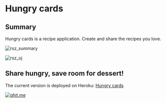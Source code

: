 # Hungry cards

## Summary
Hungry cards is a recipe application. Create and share the recipes you love.

![rsz_summary](https://cloud.githubusercontent.com/assets/12492121/11890040/1c7df318-a51e-11e5-81d4-f10423a8bbbc.png)

![rsz_oj](https://cloud.githubusercontent.com/assets/12492121/11890039/1c7a4fc4-a51e-11e5-8c78-e4d3c55b2a98.png)

## Share hungry, save room for dessert!

The current version is deployed on Heroku: [Hungry cards](https://hungrycards.herokuapp.com/)

[![ghit.me](https://ghit.me/badge.svg?repo=ver2point0/hungry-cards)](https://ghit.me/repo/ver2point0/hungry-cards)